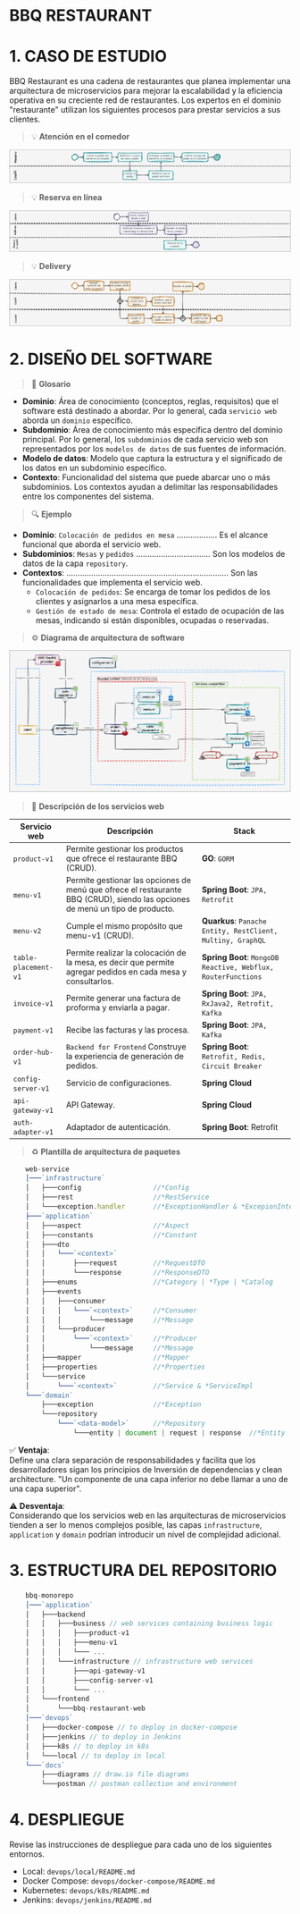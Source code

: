 # BBQ RESTAURANT

# 1. CASO DE ESTUDIO
BBQ Restaurant es una cadena de restaurantes que planea implementar una arquitectura de microservicios para mejorar la escalabilidad y la eficiencia operativa en su creciente red de restaurantes.
Los expertos en el dominio "restaurante" utilizan los siguientes procesos para prestar servicios a sus clientes.


> 💡 **Atención en el comedor**
>
![Proceso de atención en el restaurante](./docs/diagrams/restaurant-process.jpg)

> 💡 **Reserva en línea**

![Proceso de reserva](./docs/diagrams/reservation-process.jpg)


> 💡 **Delivery**

![Proceso de delivery](./docs/diagrams/delivery-process.jpg)

# 2. DISEÑO DEL SOFTWARE

> 📌 **Glosario**
- **Dominio**: Área de conocimiento (conceptos, reglas, requisitos) que el software está destinado a abordar. Por lo general, cada `servicio web` aborda un `dominio` específico.
- **Subdominio**: Área de conocimiento más específica dentro del dominio principal. Por lo general, los `subdominios` de cada servicio web son representados por los `modelos de datos` de sus fuentes de información.
- **Modelo de datos**: Modelo que captura la estructura y el significado de los datos en un subdominio específico.
- **Contexto**: Funcionalidad del sistema que puede abarcar uno o más subdominios. Los contextos ayudan a delimitar las responsabilidades entre los componentes del sistema.

> 🔍 **Ejemplo**
- **Dominio**: `Colocación de pedidos en mesa` .................. Es el alcance funcional que aborda el servicio web.
- **Subdominios**: `Mesas` y `pedidos` ................................. Son los modelos de datos de la capa `repository`.
- **Contextos**: ........................................................................ Son las funcionalidades que implementa el servicio web.
  - `Colocación de pedidos`: Se encarga de tomar los pedidos de los clientes y asignarlos a una mesa específica.
  - `Gestión de estado de mesa`: Controla el estado de ocupación de las mesas, indicando si están disponibles, ocupadas o reservadas.

> ⚙️ **Diagrama de arquitectura de software**

![Arquitectura de software](./docs/diagrams/software-architecture.jpg)

> 📝 **Descripción de los servicios web**

| Servicio web                   | Descripción                                                                                                                   | Stack                                                         |   
|--------------------------------|-------------------------------------------------------------------------------------------------------------------------------|---------------------------------------------------------------|
| `product-v1`                   | Permite gestionar los productos que ofrece el restaurante BBQ (CRUD).                                                         | **GO**: `GORM`                                                |
| `menu-v1`                      | Permite gestionar las opciones de menú que ofrece el restaurante BBQ (CRUD), siendo las opciones de menú un tipo de producto. | **Spring Boot**: `JPA, Retrofit`                              |
| `menu-v2`                      | Cumple el mismo propósito que menu-v1 (CRUD).                                                                                 | **Quarkus**: `Panache Entity, RestClient, Multiny, GraphQL`   |
| `table-placement-v1`           | Permite realizar la colocación de la mesa, es decir que permite agregar pedidos en cada mesa y consultarlos.                  | **Spring Boot**: `MongoDB Reactive, Webflux, RouterFunctions` |
| `invoice-v1`                   | Permite generar una factura de proforma y enviarla a pagar.                                                                   | **Spring Boot**: `JPA, RxJava2, Retrofit, Kafka`              |
| `payment-v1`                   | Recibe las facturas y las procesa.                                                                                            | **Spring Boot**: `JPA, Kafka`                                 |
| `order-hub-v1`                 | `Backend for Frontend` Construye la experiencia de generación de pedidos.                                                     | **Spring Boot**: `Retrofit, Redis, Circuit Breaker`           |
| `config-server-v1`             | Servicio de configuraciones.                                                                                                  | **Spring Cloud**                                              |
| `api-gateway-v1`               | API Gateway.                                                                                                                  | **Spring Cloud**                                              |
| `auth-adapter-v1`              | Adaptador de autenticación.                                                                                                   | **Spring Boot**: Retrofit                                     |

> ♻️ **Plantilla de arquitectura de paquetes**

```javascript
    web-service
    │───`infrastructure`
    │   ├───config                  //*Config
    │   ├───rest                    //*RestService
    │   └───exception.handler       //*ExceptionHandler & *ExcepionInterceptor
    ├───`application`
    │   ├───aspect                  //*Aspect
    │   ├───constants               //*Constant
    │   ├───dto
    │   │   └───`<context>`
    │   │       ├───request         //*RequestDTO
    │   │       └───response        //*ResponseDTO
    │   ├───enums                   //*Category | *Type | *Catalog
    │   ├───events
    │   │   ├───consumer
    │   │   │   └───`<context>`     //*Consumer
    │   │   │       └───message     //*Message
    │   │   └───producer
    │   │       └───`<context>`     //*Producer
    │   │           └───message     //*Message
    │   ├───mapper                  //*Mapper
    │   ├───properties              //*Properties
    │   └───service                 
    │       └───`<context>`         //*Service & *ServiceImpl
    └───`domain`
        ├───exception               //*Exception
        └───repository
            └───`<data-model>`      //*Repository
                └───entity | document | request | response  //*Entity | *Document | *RequestWrapper | *ResponseWrapper

```
✅ **Ventaja**: 
<br>Define una clara separación de responsabilidades y facilita que los desarrolladores sigan los principios de Inversión de dependencias y clean architecture. "Un componente de una capa inferior no debe llamar a uno de una capa superior".

⚠️ **Desventaja**:
<br>Considerando que los servicios web en las arquitecturas de microservicios tienden a ser lo menos complejos posible, las capas `infrastructure`, `application` y `domain` podrían introducir un nivel de complejidad adicional.

# 3. ESTRUCTURA DEL REPOSITORIO

```javascript
    bbq-monorepo
    │───`application`
    │   ├───backend
    │   │   ├───business // web services containing business logic 
    │   │   │   ├───product-v1
    │   │   │   ├───menu-v1
    │   │   │   └─── ...
    │   │   └───infrastructure // infrastructure web services
    │   │       ├───api-gateway-v1
    │   │       ├───config-server-v1
    │   │       └─── ...
    │   └───frontend
    │       └───bbq-restaurant-web
    │───`devops`
    │   ├───docker-compose // to deploy in docker-compose
    │   ├───jenkins // to deploy in Jenkins
    │   ├───k8s // to deploy in k8s
    │   └───local // to deploy in local
    └───`docs`
        ├───diagrams // draw.io file diagrams
        └───postman // postman collection and environment
```

# 4. DESPLIEGUE
Revise las instrucciones de despliegue para cada uno de los siguientes entornos.
- Local: `devops/local/README.md`
- Docker Compose: `devops/docker-compose/README.md`
- Kubernetes: `devops/k8s/README.md`
- Jenkins: `devops/jenkins/README.md`

